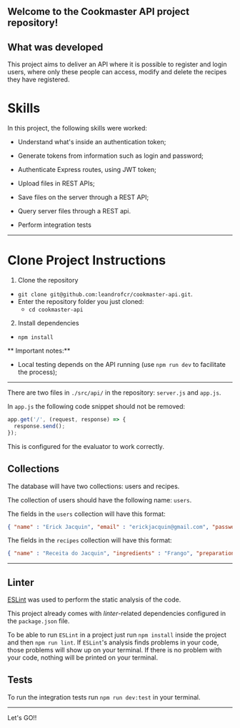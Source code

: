 ## Welcome to the Cookmaster API project repository!


## What was developed


This project aims to deliver an API where it is possible to register and login users, where only these people can access, modify and delete the recipes they have registered.


# Skills

In this project, the following skills were worked:

- Understand what's inside an authentication token;

- Generate tokens from information such as login and password;

- Authenticate Express routes, using JWT token;

- Upload files in REST APIs;

- Save files on the server through a REST API;

- Query server files through a REST api.

- Perform integration tests

---

# Clone Project Instructions

1. Clone the repository

- `git clone git@github.com:leandrofcr/cookmaster-api.git`.
- Enter the repository folder you just cloned:
  - `cd cookmaster-api`

2. Install dependencies

- `npm install`


** Important notes:**

- Local testing depends on the API running (use `npm run dev` to facilitate the process);

---

There are two files in `./src/api/` in the repository: `server.js` and `app.js`.

In `app.js` the following code snippet should not be removed:

```javascript
app.get('/', (request, response) => {
  response.send();
});
```
This is configured for the evaluator to work correctly.


## Collections

The database will have two collections: users and recipes.

The collection of users should have the following name: `users`.

The fields in the `users` collection will have this format:

```json
{ "name" : "Erick Jacquin", "email" : "erickjacquin@gmail.com", "password" : "12345678", "role" : "user" }
```


The fields in the `recipes` collection will have this format:

```json
{ "name" : "Receita do Jacquin", "ingredients" : "Frango", "preparation" : "10 minutos no forno" }
```
---

## Linter

[ESLint](https://eslint.org/) was used to perform the static analysis of the code.

This project already comes with _linter_-related dependencies configured in the `package.json` file.

To be able to run `ESLint` in a project just run `npm install` inside the project and then `npm run lint`. If `ESLint`'s analysis finds problems in your code, those problems will show up on your terminal. If there is no problem with your code, nothing will be printed on your terminal.


## Tests

To run the integration tests run `npm run dev:test` in your terminal.

---


Let's GO!!
